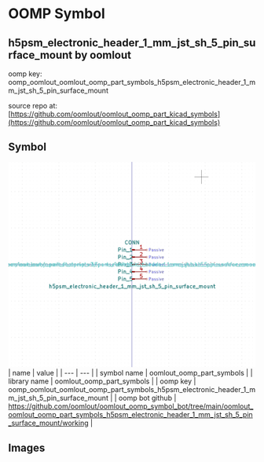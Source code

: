 # OOMP Symbol  
## h5psm_electronic_header_1_mm_jst_sh_5_pin_surface_mount  by oomlout  
  
oomp key: oomp_oomlout_oomlout_oomp_part_symbols_h5psm_electronic_header_1_mm_jst_sh_5_pin_surface_mount  
  
source repo at: [https://github.com/oomlout/oomlout_oomp_part_kicad_symbols](https://github.com/oomlout/oomlout_oomp_part_kicad_symbols)  
## Symbol  
  
[![working.png](working_600.png)](working.png)  
| name | value | 
| --- | --- | 
| symbol name | oomlout_oomp_part_symbols | 
| library name | oomlout_oomp_part_symbols | 
| oomp key | oomp_oomlout_oomlout_oomp_part_symbols_h5psm_electronic_header_1_mm_jst_sh_5_pin_surface_mount | 
| oomp bot github | https://github.com/oomlout/oomlout_oomp_symbol_bot/tree/main/oomlout_oomlout_oomp_part_symbols_h5psm_electronic_header_1_mm_jst_sh_5_pin_surface_mount/working | 
## Images  
